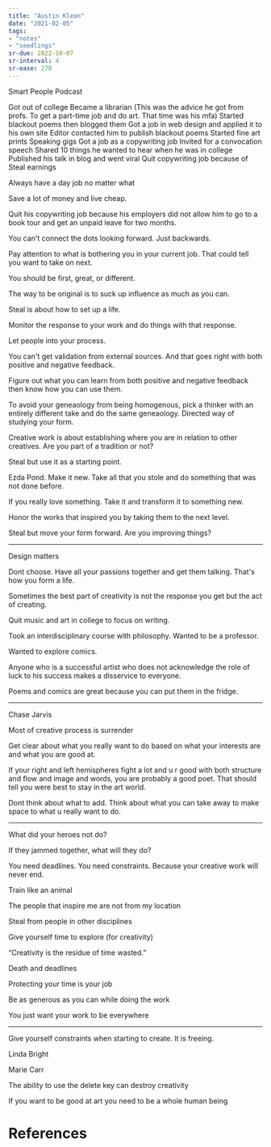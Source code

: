 ```yaml
---
title: "Austin Kleon"
date: "2021-02-05"
tags:
- "notes"
- "seedlings"
sr-due: 2022-10-07
sr-interval: 4
sr-ease: 270
---
```


Smart People Podcast

Got out of college
Became a librarian
(This was the advice he got from profs. To get a part-time job and do art. That time was his mfa)
Started blackout poems then blogged them
Got a job in web design and applied it to his own site
Editor contacted him to publish blackout poems
Started fine art prints
Speaking gigs
Got a job as a copywriting job
Invited for a convocation speech
Shared 10 things he wanted to hear when he was in college
Published his talk in blog and went viral
Quit copywriting job because of Steal earnings

Always have a day job no matter what

Save a lot of money and live cheap.

Quit his copywriting job because his employers did not allow him to go to a book tour and get an unpaid leave for two months.

You can't connect the dots looking forward. Just backwards.

Pay attention to what is bothering you in your current job. That could tell you want to take on next.

You should be first, great, or different.

The way to be original is to suck up influence as much as you can.

Steal is about how to set up a life.

Monitor the response to your work and do things with that response.

Let people into your process.

You can't get validation from external sources. And that goes right with both positive and negative feedback.

Figure out what you can learn from both positive and negative feedback then know how you can use them.

To avoid your geneaology from being homogenous, pick a thinker with an entirely different take and do the same geneaology. Directed way of studying your form.

Creative work is about establishing where you are in relation to other creatives. Are you part of a tradition or not?

Steal but use it as a starting point.

Ezda Pond. Make it new. Take all that you stole and do something that was not done before.

If you really love something. Take it and transform it to something new.

Honor the works that inspired you by taking them to the next level.

Steal but move your form forward. Are you improving things?

---
Design matters

Dont choose. Have all your passions together and get them talking. That's how you form a life.

Sometimes the best part of creativity is not the response you get but the act of creating.

Quit music and art in college to focus on writing.

Took an interdisciplinary course with philosophy. Wanted to be a professor.

Wanted to explore comics.

Anyone who is a successful artist who does not acknowledge the role of luck to his success makes a disservice to everyone.

Poems and comics are great because you can put them in the fridge.


---
Chase Jarvis

Most of creative process is surrender

Get clear about what you really want to do based on what your interests are and what you are good at.

If your right and left hemispheres fight a lot and u r good with both structure and flow and image and words, you are probably a good poet. That should tell you were best to stay in the art world.

Dont think about what to add. Think about what you can take away to make space to what u really want to do.

---

What did your heroes not do?

If they jammed together, what will they do?

You need deadlines. You need constraints. Because your creative work will never end.

Train like an animal

The people that inspire me are not from my location

Steal from people in other disciplines

Give yourself time to explore (for creativity)

“Creativity is the residue of time wasted.”

Death and deadlines

Protecting your time is your job

Be as generous as you can while doing the work

You just want your work to be everywhere

---

Give yourself constraints when starting to create. It is freeing.

Linda Bright

Marie Carr

The ability to use the delete key can destroy creativity

If you want to be good at art you need to be a whole human being

# References

